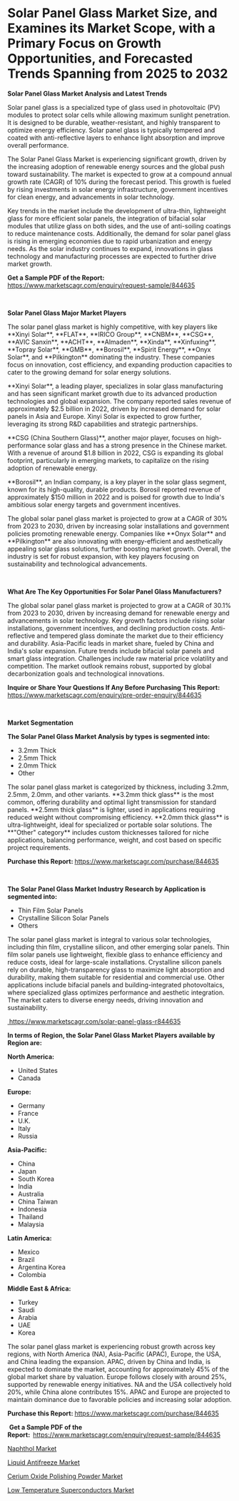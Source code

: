 <p><h1>Solar Panel Glass Market Size, and Examines its Market Scope, with a Primary Focus on Growth Opportunities, and Forecasted Trends Spanning from 2025 to 2032</h1></p><p><strong>Solar Panel Glass Market Analysis and Latest Trends</strong></p>
<p><p>Solar panel glass is a specialized type of glass used in photovoltaic (PV) modules to protect solar cells while allowing maximum sunlight penetration. It is designed to be durable, weather-resistant, and highly transparent to optimize energy efficiency. Solar panel glass is typically tempered and coated with anti-reflective layers to enhance light absorption and improve overall performance.</p><p>The Solar Panel Glass Market is experiencing significant growth, driven by the increasing adoption of renewable energy sources and the global push toward sustainability. The market is expected to grow at a compound annual growth rate (CAGR) of 10% during the forecast period. This growth is fueled by rising investments in solar energy infrastructure, government incentives for clean energy, and advancements in solar technology.</p><p>Key trends in the market include the development of ultra-thin, lightweight glass for more efficient solar panels, the integration of bifacial solar modules that utilize glass on both sides, and the use of anti-soiling coatings to reduce maintenance costs. Additionally, the demand for solar panel glass is rising in emerging economies due to rapid urbanization and energy needs. As the solar industry continues to expand, innovations in glass technology and manufacturing processes are expected to further drive market growth.</p></p>
<p><strong>Get a Sample PDF of the Report:&nbsp;</strong> <a href="https://www.marketscagr.com/enquiry/request-sample/844635?utm_campaign=1895&utm_medium=2&utm_source=Github&utm_content=ia&utm_term=26012025&utm_id=solar-panel-glass">https://www.marketscagr.com/enquiry/request-sample/844635</a></p>
<p>&nbsp;</p>
<p><strong>Solar Panel Glass Major Market Players</strong></p>
<p><p>The solar panel glass market is highly competitive, with key players like **Xinyi Solar**, **FLAT**, **IRICO Group**, **CNBM**, **CSG**, **AVIC Sanxin**, **ACHT**, **Almaden**, **Xinda**, **Xinfuxing**, **Topray Solar**, **GMB**, **Borosil**, **Spirit Energy**, **Onyx Solar**, and **Pilkington** dominating the industry. These companies focus on innovation, cost efficiency, and expanding production capacities to cater to the growing demand for solar energy solutions.</p><p>**Xinyi Solar**, a leading player, specializes in solar glass manufacturing and has seen significant market growth due to its advanced production technologies and global expansion. The company reported sales revenue of approximately $2.5 billion in 2022, driven by increased demand for solar panels in Asia and Europe. Xinyi Solar is expected to grow further, leveraging its strong R&D capabilities and strategic partnerships.</p><p>**CSG (China Southern Glass)**, another major player, focuses on high-performance solar glass and has a strong presence in the Chinese market. With a revenue of around $1.8 billion in 2022, CSG is expanding its global footprint, particularly in emerging markets, to capitalize on the rising adoption of renewable energy.</p><p>**Borosil**, an Indian company, is a key player in the solar glass segment, known for its high-quality, durable products. Borosil reported revenue of approximately $150 million in 2022 and is poised for growth due to India's ambitious solar energy targets and government incentives.</p><p>The global solar panel glass market is projected to grow at a CAGR of 30% from 2023 to 2030, driven by increasing solar installations and government policies promoting renewable energy. Companies like **Onyx Solar** and **Pilkington** are also innovating with energy-efficient and aesthetically appealing solar glass solutions, further boosting market growth. Overall, the industry is set for robust expansion, with key players focusing on sustainability and technological advancements.</p></p>
<p>&nbsp;</p>
<p><strong>What Are The Key Opportunities For Solar Panel Glass Manufacturers?</strong></p>
<p><p>The global solar panel glass market is projected to grow at a CAGR of 30.1% from 2023 to 2030, driven by increasing demand for renewable energy and advancements in solar technology. Key growth factors include rising solar installations, government incentives, and declining production costs. Anti-reflective and tempered glass dominate the market due to their efficiency and durability. Asia-Pacific leads in market share, fueled by China and India's solar expansion. Future trends include bifacial solar panels and smart glass integration. Challenges include raw material price volatility and competition. The market outlook remains robust, supported by global decarbonization goals and technological innovations.</p></p>
<p><strong>Inquire or Share Your Questions If Any Before Purchasing This Report:</strong> <a href="https://www.marketscagr.com/enquiry/pre-order-enquiry/844635?utm_campaign=1895&utm_medium=2&utm_source=Github&utm_content=ia&utm_term=26012025&utm_id=solar-panel-glass">https://www.marketscagr.com/enquiry/pre-order-enquiry/844635</a></p>
<p>&nbsp;</p>
<p><strong>Market Segmentation</strong></p>
<p><strong>The Solar Panel Glass Market Analysis by types is segmented into:</strong></p>
<p><ul><li>3.2mm Thick</li><li>2.5mm Thick</li><li>2.0mm Thick</li><li>Other</li></ul></p>
<p><p>The solar panel glass market is categorized by thickness, including 3.2mm, 2.5mm, 2.0mm, and other variants. **3.2mm thick glass** is the most common, offering durability and optimal light transmission for standard panels. **2.5mm thick glass** is lighter, used in applications requiring reduced weight without compromising efficiency. **2.0mm thick glass** is ultra-lightweight, ideal for specialized or portable solar solutions. The **"Other" category** includes custom thicknesses tailored for niche applications, balancing performance, weight, and cost based on specific project requirements.</p></p>
<p><strong>Purchase this Report:&nbsp;</strong><a href="https://www.marketscagr.com/purchase/844635?utm_campaign=1895&utm_medium=2&utm_source=Github&utm_content=ia&utm_term=26012025&utm_id=solar-panel-glass">https://www.marketscagr.com/purchase/844635</a></p>
<p>&nbsp;</p>
<p><strong>The Solar Panel Glass Market Industry Research by Application is segmented into:</strong></p>
<p><ul><li>Thin Film Solar Panels</li><li>Crystalline Silicon Solar Panels</li><li>Others</li></ul></p>
<p><p>The solar panel glass market is integral to various solar technologies, including thin film, crystalline silicon, and other emerging solar panels. Thin film solar panels use lightweight, flexible glass to enhance efficiency and reduce costs, ideal for large-scale installations. Crystalline silicon panels rely on durable, high-transparency glass to maximize light absorption and durability, making them suitable for residential and commercial use. Other applications include bifacial panels and building-integrated photovoltaics, where specialized glass optimizes performance and aesthetic integration. The market caters to diverse energy needs, driving innovation and sustainability.</p></p>
<p><a href="https://www.marketscagr.com/solar-panel-glass-r844635?utm_campaign=1895&utm_medium=2&utm_source=Github&utm_content=ia&utm_term=26012025&utm_id=solar-panel-glass">&nbsp;https://www.marketscagr.com/solar-panel-glass-r844635</a></p>
<p><strong>In terms of Region, the Solar Panel Glass Market Players available by Region are:</strong></p>
<p>
    <p> <strong> North America: </strong>
        <ul>
            <li>United States</li>
            <li>Canada</li>
        </ul>
        </p> 
    <p> <strong> Europe: </strong>
        <ul>
            <li>Germany</li>
            <li>France</li>
            <li>U.K.</li>
            <li>Italy</li>
            <li>Russia</li>
        </ul>
        </p> 
    <p> <strong> Asia-Pacific: </strong>
        <ul>
            <li>China</li>
            <li>Japan</li>
            <li>South Korea</li>
            <li>India</li>
            <li>Australia</li>
            <li>China Taiwan</li>
            <li>Indonesia</li>
            <li>Thailand</li>
            <li>Malaysia</li>
        </ul>
        </p> 
    <p> <strong> Latin America: </strong>
        <ul>
            <li>Mexico</li>
            <li>Brazil</li>
            <li>Argentina Korea</li>
            <li>Colombia</li>
        </ul>
        </p> 
    <p> <strong> Middle East & Africa: </strong>
        <ul>
            <li>Turkey</li>
            <li>Saudi</li>
            <li>Arabia</li>
            <li>UAE</li>
            <li>Korea</li>
        </ul>
    </p>
    </p>
<p><p>The solar panel glass market is experiencing robust growth across key regions, with North America (NA), Asia-Pacific (APAC), Europe, the USA, and China leading the expansion. APAC, driven by China and India, is expected to dominate the market, accounting for approximately 45% of the global market share by valuation. Europe follows closely with around 25%, supported by renewable energy initiatives. NA and the USA collectively hold 20%, while China alone contributes 15%. APAC and Europe are projected to maintain dominance due to favorable policies and increasing solar adoption.</p></p>
<p><strong>Purchase this Report: </strong><a href="https://www.marketscagr.com/purchase/844635?utm_campaign=1895&utm_medium=2&utm_source=Github&utm_content=ia&utm_term=26012025&utm_id=solar-panel-glass">https://www.marketscagr.com/purchase/844635</a></p>
<p>&nbsp;<strong>Get a Sample PDF of the Report:&nbsp;&nbsp;</strong><a href="https://www.marketscagr.com/enquiry/request-sample/844635?utm_campaign=1895&utm_medium=2&utm_source=Github&utm_content=ia&utm_term=26012025&utm_id=solar-panel-glass">https://www.marketscagr.com/enquiry/request-sample/844635</a></p>
<p><strong></strong></p>
<p><p><a href="https://github.com/ezahdyre/Market-Research-Report-List-1/blob/main/naphthol-market.md?utm_campaign=1895&utm_medium=2&utm_source=Github&utm_content=ia&utm_term=26012025&utm_id=solar-panel-glass">Naphthol Market</a></p><p><a href="https://github.com/tshumaalzlam0/Market-Research-Report-List-1/blob/main/liquid-antifreeze-market.md?utm_campaign=1895&utm_medium=2&utm_source=Github&utm_content=ia&utm_term=26012025&utm_id=solar-panel-glass">Liquid Antifreeze Market</a></p><p><a href="https://github.com/dingharhouma/Market-Research-Report-List-1/blob/main/cerium-oxide-polishing-powder-market.md?utm_campaign=1895&utm_medium=2&utm_source=Github&utm_content=ia&utm_term=26012025&utm_id=solar-panel-glass">Cerium Oxide Polishing Powder Market</a></p><p><a href="https://github.com/lessielawlis/Market-Research-Report-List-1/blob/main/low-temperature-superconductors-market.md?utm_campaign=1895&utm_medium=2&utm_source=Github&utm_content=ia&utm_term=26012025&utm_id=solar-panel-glass">Low Temperature Superconductors Market</a></p></p>